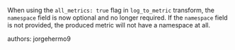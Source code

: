 When using the `all_metrics: true` flag in `log_to_metric` transform, the `namespace` field is now optional and no longer required. If the `namespace` field is not provided,
the produced metric will not have a namespace at all.

authors: jorgehermo9

